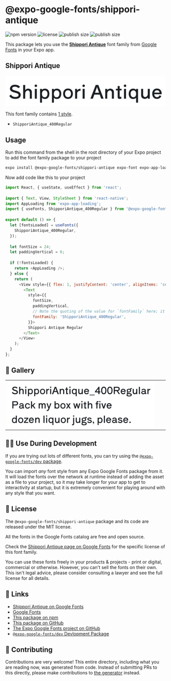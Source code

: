 # @expo-google-fonts/shippori-antique

![npm version](https://flat.badgen.net/npm/v/@expo-google-fonts/shippori-antique)
![license](https://flat.badgen.net/github/license/expo/google-fonts)
![publish size](https://flat.badgen.net/packagephobia/install/@expo-google-fonts/shippori-antique)
![publish size](https://flat.badgen.net/packagephobia/publish/@expo-google-fonts/shippori-antique)

This package lets you use the [**Shippori Antique**](https://fonts.google.com/specimen/Shippori+Antique) font family from [Google Fonts](https://fonts.google.com/) in your Expo app.

## Shippori Antique

![Shippori Antique](./font-family.png)

This font family contains [1 style](#-gallery).

- `ShipporiAntique_400Regular`

## Usage

Run this command from the shell in the root directory of your Expo project to add the font family package to your project
```sh
expo install @expo-google-fonts/shippori-antique expo-font expo-app-loading
```

Now add code like this to your project
```js
import React, { useState, useEffect } from 'react';

import { Text, View, StyleSheet } from 'react-native';
import AppLoading from 'expo-app-loading';
import { useFonts, ShipporiAntique_400Regular } from '@expo-google-fonts/shippori-antique';

export default () => {
  let [fontsLoaded] = useFonts({
    ShipporiAntique_400Regular,
  });

  let fontSize = 24;
  let paddingVertical = 6;

  if (!fontsLoaded) {
    return <AppLoading />;
  } else {
    return (
      <View style={{ flex: 1, justifyContent: 'center', alignItems: 'center' }}>
        <Text
          style={{
            fontSize,
            paddingVertical,
            // Note the quoting of the value for `fontFamily` here; it expects a string!
            fontFamily: 'ShipporiAntique_400Regular',
          }}>
          Shippori Antique Regular
        </Text>
      </View>
    );
  }
};

```

## 🔡 Gallery


||||
|-|-|-|
|![ShipporiAntique_400Regular](./ShipporiAntique_400Regular.ttf.png)||||


## 👩‍💻 Use During Development

If you are trying out lots of different fonts, you can try using the [`@expo-google-fonts/dev` package](https://github.com/expo/google-fonts/tree/master/font-packages/dev#readme).

You can import *any* font style from any Expo Google Fonts package from it. It will load the fonts
over the network at runtime instead of adding the asset as a file to your project, so it may take longer
for your app to get to interactivity at startup, but it is extremely convenient
for playing around with any style that you want.

## 📖 License

The `@expo-google-fonts/shippori-antique` package and its code are released under the MIT license.

All the fonts in the Google Fonts catalog are free and open source.

Check the [Shippori Antique page on Google Fonts](https://fonts.google.com/specimen/Shippori+Antique) for the specific license of this font family.

You can use these fonts freely in your products & projects - print or digital, commercial or otherwise. However, you can't sell the fonts on their own. This isn't legal advice, please consider consulting a lawyer and see the full license for all details.

## 🔗 Links

- [Shippori Antique on Google Fonts](https://fonts.google.com/specimen/Shippori+Antique)
- [Google Fonts](https://fonts.google.com/)
- [This package on npm](https://www.npmjs.com/package/@expo-google-fonts/shippori-antique)
- [This package on GitHub](https://github.com/expo/google-fonts/tree/master/font-packages/shippori-antique)
- [The Expo Google Fonts project on GitHub](https://github.com/expo/google-fonts)
- [`@expo-google-fonts/dev` Devlopment Package](https://github.com/expo/google-fonts/tree/master/font-packages/dev)

## 🤝 Contributing

Contributions are very welcome! This entire directory, including what you are reading now, was generated from code. Instead of submitting PRs to this directly, please make contributions to [the generator](https://github.com/expo/google-fonts/tree/master/packages/generator) instead.
